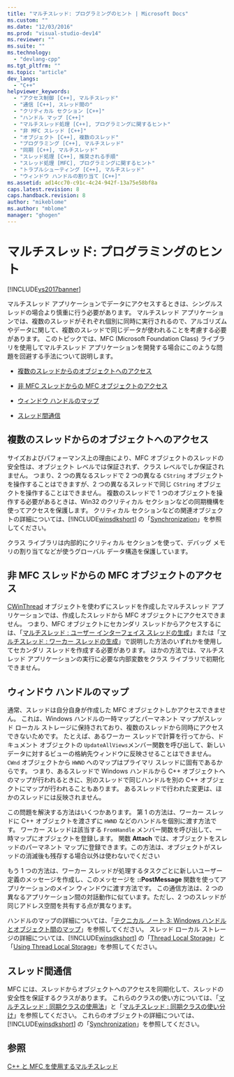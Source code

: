 ```yaml
---
title: "マルチスレッド: プログラミングのヒント | Microsoft Docs"
ms.custom: ""
ms.date: "12/03/2016"
ms.prod: "visual-studio-dev14"
ms.reviewer: ""
ms.suite: ""
ms.technology: 
  - "devlang-cpp"
ms.tgt_pltfrm: ""
ms.topic: "article"
dev_langs: 
  - "C++"
helpviewer_keywords: 
  - "アクセス制御 [C++], マルチスレッド"
  - "通信 [C++], スレッド間の"
  - "クリティカル セクション [C++]"
  - "ハンドル マップ [C++]"
  - "マルチスレッド処理 [C++], プログラミングに関するヒント"
  - "非 MFC スレッド [C++]"
  - "オブジェクト [C++], 複数のスレッド"
  - "プログラミング [C++], マルチスレッド"
  - "同期 [C++], マルチスレッド"
  - "スレッド処理 [C++], 推奨される手順"
  - "スレッド処理 [MFC], プログラミングに関するヒント"
  - "トラブルシューティング [C++], マルチスレッド"
  - "ウィンドウ ハンドルの割り当て [C++]"
ms.assetid: ad14cc70-c91c-4c24-942f-13a75e58bf8a
caps.latest.revision: 8
caps.handback.revision: 8
author: "mikeblome"
ms.author: "mblome"
manager: "ghogen"
---
```

# マルチスレッド: プログラミングのヒント
[!INCLUDE[vs2017banner](../../assembler/inline/includes/vs2017banner.md)]

マルチスレッド アプリケーションでデータにアクセスするときは、シングルスレッドの場合より慎重に行う必要があります。  マルチスレッド アプリケーションでは、複数のスレッドがそれぞれ個別に同時に実行されるので、アルゴリズムやデータに関して、複数のスレッドで同じデータが使われることを考慮する必要があります。  このトピックでは、MFC \(Microsoft Foundation Class\) ライブラリを使用してマルチスレッド アプリケーションを開発する場合にこのような問題を回避する手法について説明します。  
  
-   [複数のスレッドからのオブジェクトへのアクセス](#_core_accessing_objects_from_multiple_threads)  
  
-   [非 MFC スレッドからの MFC オブジェクトのアクセス](#_core_accessing_mfc_objects_from_non.2d.mfc_threads)  
  
-   [ウィンドウ ハンドルのマップ](#_core_windows_handle_maps)  
  
-   [スレッド間通信](#_core_communicating_between_threads)  
  
##  <a name="_core_accessing_objects_from_multiple_threads"></a> 複数のスレッドからのオブジェクトへのアクセス  
 サイズおよびパフォーマンス上の理由により、MFC オブジェクトのスレッドの安全性は、オブジェクト レベルでは保証されず、クラス レベルでしか保証されません。  つまり、2 つの異なるスレッドで 2 つの異なる `CString` オブジェクトを操作することはできますが、2 つの異なるスレッドで同じ `CString` オブジェクトを操作することはできません。  複数のスレッドで 1 つのオブジェクトを操作する必要があるときは、Win32 のクリティカル セクションなどの同期機構を使ってアクセスを保護します。  クリティカル セクションなどの関連オブジェクトの詳細については、[!INCLUDE[winsdkshort](../../atl/reference/includes/winsdkshort_md.md)] の「[Synchronization](http://msdn.microsoft.com/library/windows/desktop/ms686353)」を参照してください。  
  
 クラス ライブラリは内部的にクリティカル セクションを使って、デバッグ メモリの割り当てなどが使うグローバル データ構造を保護しています。  
  
##  <a name="_core_accessing_mfc_objects_from_non.2d.mfc_threads"></a> 非 MFC スレッドからの MFC オブジェクトのアクセス  
 [CWinThread](../../mfc/reference/cwinthread-class.md) オブジェクトを使わずにスレッドを作成したマルチスレッド アプリケーションでは、作成したスレッドから MFC オブジェクトにアクセスできません。  つまり、MFC オブジェクトにセカンダリ スレッドからアクセスするには、「[マルチスレッド : ユーザー インターフェイス スレッドの生成](../../parallel/multithreading-creating-user-interface-threads.md)」または「[マルチスレッド : ワーカー スレッドの生成](../../parallel/multithreading-creating-worker-threads.md)」で説明した方法のいずれかを使用してセカンダリ スレッドを作成する必要があります。  ほかの方法では、マルチスレッド アプリケーションの実行に必要な内部変数をクラス ライブラリで初期化できません。  
  
##  <a name="_core_windows_handle_maps"></a> ウィンドウ ハンドルのマップ  
 通常、スレッドは自分自身が作成した MFC オブジェクトしかアクセスできません。  これは、Windows ハンドルの一時マップとパーマネント マップがスレッド ローカル ストレージに保持されており、複数のスレッドから同時にアクセスできないためです。  たとえば、あるワーカー スレッドで計算を行ってから、ドキュメント オブジェクトの `UpdateAllViews`メンバー関数を呼び出して、新しいデータに対するビューの格納先ウィンドウに反映させることはできません。  `CWnd` オブジェクトから `HWND` へのマップはプライマリ スレッドに固有であるからです。  つまり、あるスレッドで Windows ハンドルから C\+\+ オブジェクトへのマップが行われるときに、別のスレッドで同じハンドルを別の C\+\+ オブジェクトにマップが行われることもあります。  あるスレッドで行われた変更は、ほかのスレッドには反映されません。  
  
 この問題を解決する方法はいくつかあります。  第 1 の方法は、ワーカー スレッドに C\+\+ オブジェクトを渡さずに `HWND` などのハンドルを個別に渡す方法です。  ワーカー スレッドは該当する `FromHandle` メンバー関数を呼び出して、一時マップにオブジェクトを登録します。  関数 **Attach** では、オブジェクトをスレッドのパーマネント マップに登録できます。この方法は、オブジェクトがスレッドの消滅後も残存する場合以外は使わないでください  
  
 もう 1 つの方法は、ワーカー スレッドが処理するタスクごとに新しいユーザー定義のメッセージを作成し、このメッセージを **::PostMessage** 関数を使ってアプリケーションのメイン ウィンドウに渡す方法です。  この通信方法は、2 つの異なるアプリケーション間の対話動作に似ています。ただし、2 つのスレッドが同じアドレス空間を共有する点が異なります。  
  
 ハンドルのマップの詳細については、「[テクニカル ノート 3: Windows ハンドルとオブジェクト間のマップ](../../mfc/tn003-mapping-of-windows-handles-to-objects.md)」を参照してください。  スレッド ローカル ストレージの詳細については、[!INCLUDE[winsdkshort](../../atl/reference/includes/winsdkshort_md.md)] の「[Thread Local Storage](http://msdn.microsoft.com/library/windows/desktop/ms686749)」と「[Using Thread Local Storage](http://msdn.microsoft.com/library/windows/desktop/ms686991)」を参照してください。  
  
##  <a name="_core_communicating_between_threads"></a> スレッド間通信  
 MFC には、スレッドからオブジェクトへのアクセスを同期化して、スレッドの安全性を保証するクラスがあります。  これらのクラスの使い方については、「[マルチスレッド : 同期クラスの使用法](../../parallel/multithreading-how-to-use-the-synchronization-classes.md)」と「[マルチスレッド : 同期クラスの使い分け](../../parallel/multithreading-when-to-use-the-synchronization-classes.md)」を参照してください。  これらのオブジェクトの詳細については、[!INCLUDE[winsdkshort](../../atl/reference/includes/winsdkshort_md.md)] の「[Synchronization](http://msdn.microsoft.com/library/windows/desktop/ms686353)」を参照してください。  
  
## 参照  
 [C\+\+ と MFC を使用するマルチスレッド](../../parallel/multithreading-with-cpp-and-mfc.md)